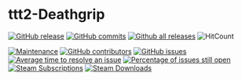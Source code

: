 ttt2-Deathgrip
===
[![GitHub release](https://img.shields.io/github/release/Pustekuchen98/ttt2-deathgrip)](https://GitHub.com/Pustekuchen98/ttt2-deathgrip/releases/)
[![GitHub commits](https://img.shields.io/github/commits-since/Pustekuchen98/ttt2-deathgrip/latest)](https://GitHub.com/Pustekuchen98/ttt2-deathgrip/commit/)
[![Github all releases](https://img.shields.io/github/downloads/Pustekuchen98/ttt2-deathgrip/total.svg)](https://GitHub.com/Pustekuchen98/ttt2-deathgrip/releases/)
![HitCount](http://hits.dwyl.com/Pustekuchen98/ttt2-deathgrip.svg)

[![Maintenance](https://img.shields.io/badge/Maintained%3F-yes-green.svg)](https://GitHub.com/Pustekuchen98/ttt2-deathgrip/graphs/commit-activity)
[![GitHub contributors](https://img.shields.io/github/contributors/Pustekuchen98/ttt2-deathgrip)](https://GitHub.com/Pustekuchen98/ttt2-deathgrip/graphs/contributors/)
[![GitHub issues](https://img.shields.io/github/issues/Pustekuchen98/ttt2-deathgrip)](https://GitHub.com/Pustekuchen98/ttt2-deathgrip/issues/)
[![Average time to resolve an issue](http://isitmaintained.com/badge/resolution/Pustekuchen98/ttt2-deathgrip.svg)](http://isitmaintained.com/project/Pustekuchen98/ttt2-deathgrip "Average time to resolve an issue")
[![Percentage of issues still open](http://isitmaintained.com/badge/open/Pustekuchen98/ttt2-deathgrip.svg)](http://isitmaintained.com/project/Pustekuchen98/ttt2-deathgrip "Percentage of issues still open")
[![Steam Subscriptions](https://img.shields.io/steam/subscriptions/1687737761?color=000000&logo=steam&logoColor=ffffff&style=flat-square)](https://steamcommunity.com/sharedfiles/filedetails/?id=1687737761)
[![Steam Downloads](https://img.shields.io/steam/downloads/1687737761?color=000000&logo=steam&logoColor=ffffff&style=flat-square)](https://steamcommunity.com/sharedfiles/filedetails/?id=1687737761) 

